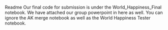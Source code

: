 Readme
Our final code for submission is under the World_Happiness_Final notebook. We have attached our group powerpoint in here as well. You can ignore the AK merge notebook as well as the World Happiness Tester notebook.
